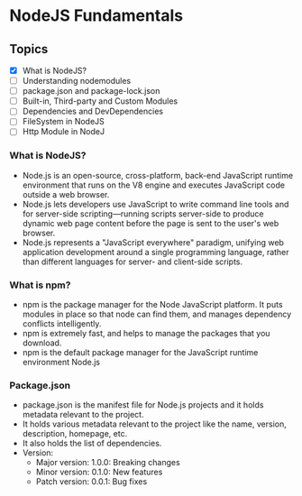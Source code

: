 # NodeJS Fundamentals

## Topics

- [x] What is NodeJS?
- [ ] Understanding nodemodules
- [ ] package.json and package-lock.json
- [ ] Built-in, Third-party and Custom Modules
- [ ] Dependencies and DevDependencies
- [ ] FileSystem in NodeJS
- [ ] Http Module in NodeJ

### What is NodeJS?

- Node.js is an open-source, cross-platform, back-end JavaScript runtime environment that runs on the V8 engine and executes JavaScript code outside a web browser.
- Node.js lets developers use JavaScript to write command line tools and for server-side scripting—running scripts server-side to produce dynamic web page content before the page is sent to the user's web browser.
- Node.js represents a "JavaScript everywhere" paradigm, unifying web application development around a single programming language, rather than different languages for server- and client-side scripts.

### What is npm?

- npm is the package manager for the Node JavaScript platform. It puts modules in place so that node can find them, and manages dependency conflicts intelligently.
- npm is extremely fast, and helps to manage the packages that you download.
- npm is the default package manager for the JavaScript runtime environment Node.js

### Package.json

- package.json is the manifest file for Node.js projects and it holds metadata relevant to the project.
- It holds various metadata relevant to the project like the name, version, description, homepage, etc.
- It also holds the list of dependencies.
- Version:
  - Major version: 1.0.0: Breaking changes
  - Minor version: 0.1.0: New features
  - Patch version: 0.0.1: Bug fixes
